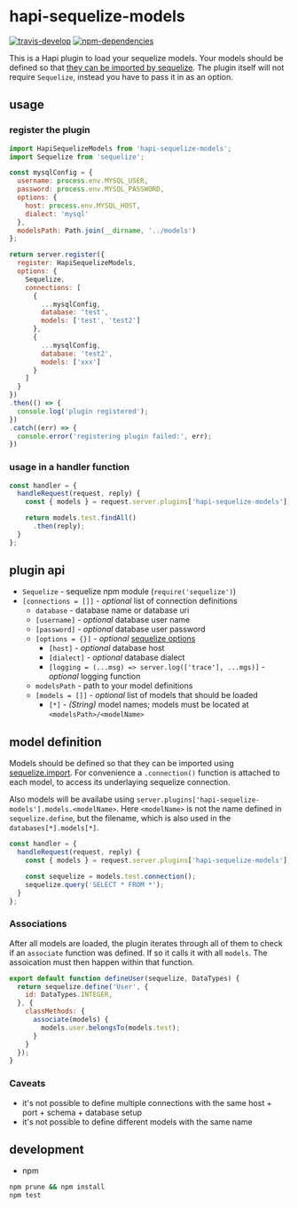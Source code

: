 # hapi-sequelize-models

[![travis-develop][004]][005]
[![npm-dependencies][006]][007]

This is a Hapi plugin to load your sequelize models. Your models should be defined so that
[they can be imported by sequelize][001]. The plugin itself will not require `Sequelize`,
instead you have to pass it in as an option.


## usage

### register the plugin

```javascript
import HapiSequelizeModels from 'hapi-sequelize-models';
import Sequelize from 'sequelize';

const mysqlConfig = {
  username: process.env.MYSQL_USER,
  password: process.env.MYSQL_PASSWORD,
  options: {
    host: process.env.MYSQL_HOST,
    dialect: 'mysql'
  },
  modelsPath: Path.join(__dirname, '../models')
};

return server.register({
  register: HapiSequelizeModels,
  options: {
    Sequelize,
    connections: [
      {
        ...mysqlConfig,
        database: 'test',
        models: ['test', 'test2']
      },
      {
        ...mysqlConfig,
        database: 'test2',
        models: ['xxx']
      }
    ]
  }
})
.then(() => {
  console.log('plugin registered');
})
.catch((err) => {
  console.error('registering plugin failed:', err);
})
```

### usage in a handler function

```javascript
const handler = {
  handleRequest(request, reply) {
    const { models } = request.server.plugins['hapi-sequelize-models'];

    return models.test.findAll()
      .then(reply);
  }
};
```

## plugin api

- `Sequelize` - sequelize npm module (`require('sequelize')`)
- `[connections = []]` - *optional* list of connection definitions
    - `database` - database name or database uri
    - `[username]` - *optional* database user name
    - `[password]` - *optional* database user password
    - `[options = {}]` - *optional* [sequelize options][003]
        - `[host]` - *optional* database host
        - `[dialect]` - *optional* database dialect
        - `[logging = (...msg) => server.log(['trace'], ...mgs)]` - *optional* logging function
    - `modelsPath` - path to your model definitions
    - `[models = []]` - *optional* list of models that should be loaded
        - `[*]` - *(String)* model names; models must be located at `<modelsPath>/<modelName>`

## model definition

Models should be defined so that they can be imported using [sequelize.import][001]. For convenience
a `.connection()` function is attached to each model, to access its underlaying sequelize connection.

Also models will be availabe using `server.plugins['hapi-sequelize-models'].models.<modelName>`. Here `<modelName>`
is not the name defined in `sequelize.define`, but the filename, which is also used in the `databases[*].models[*]`.

```javascript
const handler = {
  handleRequest(request, reply) {
    const { models } = request.server.plugins['hapi-sequelize-models'];

    const sequelize = models.test.connection();
    sequelize.query('SELECT * FROM *');
  }
};
```

### Associations

After all models are loaded, the plugin iterates through all of them to check if an `associate` function was
defined. If so it calls it with all `models`. The assoication must then happen within that function.

```javascript
export default function defineUser(sequelize, DataTypes) {
  return sequelize.define('User', {
    id: DataTypes.INTEGER,
  }, {
    classMethods: {
      associate(models) {
        models.user.belongsTo(models.test);
      }
    }
  });
}
```

### Caveats

- it's not possible to define multiple connections with the same host + port + schema + database setup
- it's not possible to define different models with the same name

## development

- npm

```bash
npm prune && npm install
npm test
```


[001]: http://docs.sequelizejs.com/en/latest/docs/models-definition/#import
[002]: https://www.docker.com/products/docker-toolbox
[003]: http://docs.sequelizejs.com/en/latest/api/sequelize/
[004]: https://travis-ci.org/blogfoster/hapi-sequelize-models.svg?branch=develop
[005]: https://travis-ci.org/blogfoster/hapi-sequelize-models
[006]: https://david-dm.org/blogfoster/hapi-sequelize-models.svg
[007]: https://david-dm.org/blogfoster/hapi-sequelize-models
